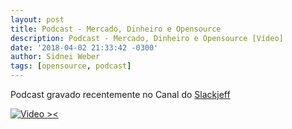 ```yaml
---
layout: post
title: Podcast - Mercado, Dinheiro e Opensource
description: Podcast - Mercado, Dinheiro e Opensource [Vídeo]
date: '2018-04-02 21:33:42 -0300'
author: Sidnei Weber
tags: [opensource, podcast]
---
```


Podcast gravado recentemente no Canal do [Slackjeff](https://www.youtube.com/channel/UClz3DneoYlccluy4hBlx86Q)

[![Video ><](https://img.youtube.com/vi/pVB3MvNp51U/0.jpg)](https://www.youtube.com/watch?v=pVB3MvNp51U)
